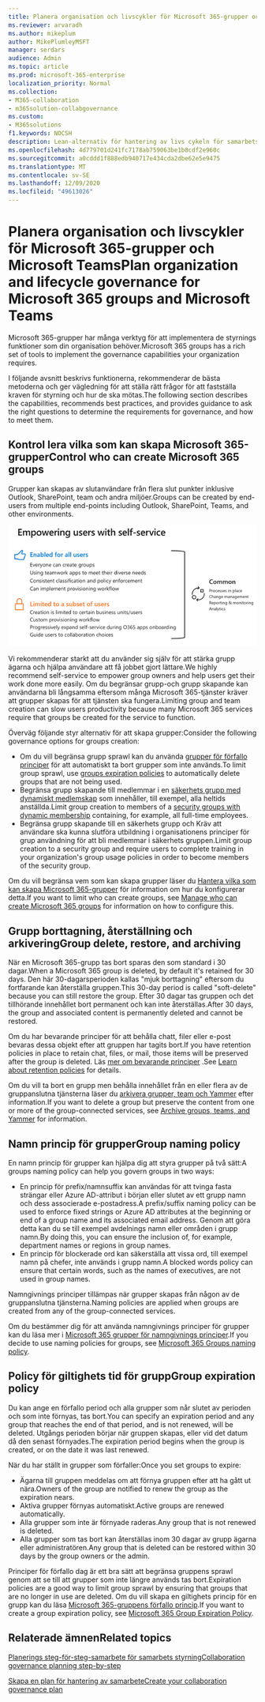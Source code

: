 ```yaml
---
title: Planera organisation och livscykler för Microsoft 365-grupper och Microsoft Teams
ms.reviewer: arvaradh
ms.author: mikeplum
author: MikePlumleyMSFT
manager: serdars
audience: Admin
ms.topic: article
ms.prod: microsoft-365-enterprise
localization_priority: Normal
ms.collection:
- M365-collaboration
- m365solution-collabgovernance
ms.custom:
- M365solutions
f1.keywords: NOCSH
description: Lean-alternativ för hantering av livs cykeln för samarbets verktyg i Microsoft 365
ms.openlocfilehash: 4d779701d241fc7178ab759063be1b8cdf2e960c
ms.sourcegitcommit: a0cddd1f888edb940717e434cda2dbe62e5e9475
ms.translationtype: MT
ms.contentlocale: sv-SE
ms.lasthandoff: 12/09/2020
ms.locfileid: "49613026"
---
```

# <a name="plan-organization-and-lifecycle-governance-for-microsoft-365-groups-and-microsoft-teams"></a><span data-ttu-id="01502-103">Planera organisation och livscykler för Microsoft 365-grupper och Microsoft Teams</span><span class="sxs-lookup"><span data-stu-id="01502-103">Plan organization and lifecycle governance for Microsoft 365 groups and Microsoft Teams</span></span>

<span data-ttu-id="01502-104">Microsoft 365-grupper har många verktyg för att implementera de styrnings funktioner som din organisation behöver.</span><span class="sxs-lookup"><span data-stu-id="01502-104">Microsoft 365 groups has a rich set of tools to implement the governance capabilities your organization requires.</span></span> 

<span data-ttu-id="01502-105">I följande avsnitt beskrivs funktionerna, rekommenderar de bästa metoderna och ger vägledning för att ställa rätt frågor för att fastställa kraven för styrning och hur de ska mötas.</span><span class="sxs-lookup"><span data-stu-id="01502-105">The following section describes the capabilities, recommends best practices, and provides guidance to ask the right questions to determine the requirements for governance, and how to meet them.</span></span>

## <a name="control-who-can-create-microsoft-365-groups"></a><span data-ttu-id="01502-106">Kontrol lera vilka som kan skapa Microsoft 365-grupper</span><span class="sxs-lookup"><span data-stu-id="01502-106">Control who can create Microsoft 365 groups</span></span>

<span data-ttu-id="01502-107">Grupper kan skapas av slutanvändare från flera slut punkter inklusive Outlook, SharePoint, team och andra miljöer.</span><span class="sxs-lookup"><span data-stu-id="01502-107">Groups can be created by end-users from multiple end-points including Outlook, SharePoint, Teams, and other environments.</span></span>

![bild DESC](../media/04.png)

<span data-ttu-id="01502-109">Vi rekommenderar starkt att du använder sig själv för att stärka grupp ägarna och hjälpa användare att få jobbet gjort lättare.</span><span class="sxs-lookup"><span data-stu-id="01502-109">We highly recommend self-service to empower group owners and help users get their work done more easily.</span></span> <span data-ttu-id="01502-110">Om du begränsar grupp-och grupp skapande kan användarna bli långsamma eftersom många Microsoft 365-tjänster kräver att grupper skapas för att tjänsten ska fungera.</span><span class="sxs-lookup"><span data-stu-id="01502-110">Limiting group and team creation can slow users productivity because many Microsoft 365 services require that groups be created for the service to function.</span></span>

<span data-ttu-id="01502-111">Överväg följande styr alternativ för att skapa grupper:</span><span class="sxs-lookup"><span data-stu-id="01502-111">Consider the following governance options for groups creation:</span></span>

- <span data-ttu-id="01502-112">Om du vill begränsa grupp sprawl kan du använda [grupper för förfallo principer](microsoft-365-groups-expiration-policy.md) för att automatiskt ta bort grupper som inte används.</span><span class="sxs-lookup"><span data-stu-id="01502-112">To limit group sprawl, use [groups expiration policies](microsoft-365-groups-expiration-policy.md) to automatically delete groups that are not being used.</span></span>
- <span data-ttu-id="01502-113">Begränsa grupp skapande till medlemmar i en [säkerhets grupp med dynamiskt medlemskap](https://docs.microsoft.com/azure/active-directory/users-groups-roles/groups-create-rule) som innehåller, till exempel, alla heltids anställda.</span><span class="sxs-lookup"><span data-stu-id="01502-113">Limit group creation to members of a [security groups with dynamic membership](https://docs.microsoft.com/azure/active-directory/users-groups-roles/groups-create-rule) containing, for example, all full-time employees.</span></span>
- <span data-ttu-id="01502-114">Begränsa grupp skapande till en säkerhets grupp och Kräv att användare ska kunna slutföra utbildning i organisationens principer för grup användning för att bli medlemmar i säkerhets gruppen.</span><span class="sxs-lookup"><span data-stu-id="01502-114">Limit group creation to a security group and require users to complete training in your organization's group usage policies in order to become members of the security group.</span></span>

<span data-ttu-id="01502-115">Om du vill begränsa vem som kan skapa grupper läser du [Hantera vilka som kan skapa Microsoft 365-grupper](manage-creation-of-groups.md) för information om hur du konfigurerar detta.</span><span class="sxs-lookup"><span data-stu-id="01502-115">If you want to limit who can create groups, see [Manage who can create Microsoft 365 groups](manage-creation-of-groups.md) for information on how to configure this.</span></span>

## <a name="group-delete-restore-and-archiving"></a><span data-ttu-id="01502-116">Grupp borttagning, återställning och arkivering</span><span class="sxs-lookup"><span data-stu-id="01502-116">Group delete, restore, and archiving</span></span>

<span data-ttu-id="01502-117">När en Microsoft 365-grupp tas bort sparas den som standard i 30 dagar.</span><span class="sxs-lookup"><span data-stu-id="01502-117">When a Microsoft 365 group is deleted, by default it's retained for 30 days.</span></span> <span data-ttu-id="01502-118">Den här 30-dagarsperioden kallas "mjuk borttagning" eftersom du fortfarande kan återställa gruppen.</span><span class="sxs-lookup"><span data-stu-id="01502-118">This 30-day period is called "soft-delete" because you can still restore the group.</span></span> <span data-ttu-id="01502-119">Efter 30 dagar tas gruppen och det tillhörande innehållet bort permanent och kan inte återställas.</span><span class="sxs-lookup"><span data-stu-id="01502-119">After 30 days, the group and associated content is permanently deleted and cannot be restored.</span></span>

<span data-ttu-id="01502-120">Om du har bevarande principer för att behålla chatt, filer eller e-post bevaras dessa objekt efter att gruppen har tagits bort.</span><span class="sxs-lookup"><span data-stu-id="01502-120">If you have retention policies in place to retain chat, files, or mail, those items will be preserved after the group is deleted.</span></span> <span data-ttu-id="01502-121">Läs [mer om bevarande principer](https://docs.microsoft.com/microsoft-365/compliance/retention-policies) .</span><span class="sxs-lookup"><span data-stu-id="01502-121">See [Learn about retention policies](https://docs.microsoft.com/microsoft-365/compliance/retention-policies) for details.</span></span>

<span data-ttu-id="01502-122">Om du vill ta bort en grupp men behålla innehållet från en eller flera av de gruppanslutna tjänsterna läser du [arkivera grupper, team och Yammer](end-life-cycle-groups-teams-sites-yammer.md) efter information.</span><span class="sxs-lookup"><span data-stu-id="01502-122">If you want to delete a group but preserve the content from one or more of the group-connected services, see [Archive groups, teams, and Yammer](end-life-cycle-groups-teams-sites-yammer.md) for information.</span></span>

## <a name="group-naming-policy"></a><span data-ttu-id="01502-123">Namn princip för grupper</span><span class="sxs-lookup"><span data-stu-id="01502-123">Group naming policy</span></span>

<span data-ttu-id="01502-124">En namn princip för grupper kan hjälpa dig att styra grupper på två sätt:</span><span class="sxs-lookup"><span data-stu-id="01502-124">A groups naming policy can help you govern groups in two ways:</span></span>

- <span data-ttu-id="01502-125">En princip för prefix/namnsuffix kan användas för att tvinga fasta strängar eller Azure AD-attribut i början eller slutet av ett grupp namn och dess associerade e-postadress.</span><span class="sxs-lookup"><span data-stu-id="01502-125">A prefix/suffix naming policy can be used to enforce fixed strings or Azure AD attributes at the beginning or end of a group name and its associated email address.</span></span> <span data-ttu-id="01502-126">Genom att göra detta kan du se till exempel avdelnings namn eller områden i grupp namn.</span><span class="sxs-lookup"><span data-stu-id="01502-126">By doing this, you can ensure the inclusion of, for example, department names or regions in group names.</span></span>
- <span data-ttu-id="01502-127">En princip för blockerade ord kan säkerställa att vissa ord, till exempel namn på chefer, inte används i grupp namn.</span><span class="sxs-lookup"><span data-stu-id="01502-127">A blocked words policy can ensure that certain words, such as the names of executives, are not used in group names.</span></span>

<span data-ttu-id="01502-128">Namngivnings principer tillämpas när grupper skapas från någon av de gruppanslutna tjänsterna.</span><span class="sxs-lookup"><span data-stu-id="01502-128">Naming policies are applied when groups are created from any of the group-connected services.</span></span>

<span data-ttu-id="01502-129">Om du bestämmer dig för att använda namngivnings principer för grupper kan du läsa mer i [Microsoft 365 grupper för namngivnings principer](groups-naming-policy.md).</span><span class="sxs-lookup"><span data-stu-id="01502-129">If you decide to use naming policies for groups, see [Microsoft 365 Groups naming policy](groups-naming-policy.md).</span></span>

## <a name="group-expiration-policy"></a><span data-ttu-id="01502-130">Policy för giltighets tid för grupp</span><span class="sxs-lookup"><span data-stu-id="01502-130">Group expiration policy</span></span>

<span data-ttu-id="01502-131">Du kan ange en förfallo period och alla grupper som når slutet av perioden och som inte förnyas, tas bort.</span><span class="sxs-lookup"><span data-stu-id="01502-131">You can specify an expiration period and any group that reaches the end of that period, and is not renewed, will be deleted.</span></span> <span data-ttu-id="01502-132">Utgångs perioden börjar när gruppen skapas, eller vid det datum då den senast förnyades.</span><span class="sxs-lookup"><span data-stu-id="01502-132">The expiration period begins when the group is created, or on the date it was last renewed.</span></span>

<span data-ttu-id="01502-133">När du har ställt in grupper som förfaller:</span><span class="sxs-lookup"><span data-stu-id="01502-133">Once you set groups to expire:</span></span>
- <span data-ttu-id="01502-134">Ägarna till gruppen meddelas om att förnya gruppen efter att ha gått ut nära.</span><span class="sxs-lookup"><span data-stu-id="01502-134">Owners of the group are notified to renew the group as the expiration nears.</span></span>
- <span data-ttu-id="01502-135">Aktiva grupper förnyas automatiskt.</span><span class="sxs-lookup"><span data-stu-id="01502-135">Active groups are renewed automatically.</span></span>
- <span data-ttu-id="01502-136">Alla grupper som inte är förnyade raderas.</span><span class="sxs-lookup"><span data-stu-id="01502-136">Any group that is not renewed is deleted.</span></span>
- <span data-ttu-id="01502-137">Alla grupper som tas bort kan återställas inom 30 dagar av grupp ägarna eller administratören.</span><span class="sxs-lookup"><span data-stu-id="01502-137">Any group that is deleted can be restored within 30 days by the group owners or the admin.</span></span>

<span data-ttu-id="01502-138">Principer för förfallo dag är ett bra sätt att begränsa gruppens sprawl genom att se till att grupper som inte längre används tas bort.</span><span class="sxs-lookup"><span data-stu-id="01502-138">Expiration policies are a good way to limit group sprawl by ensuring that groups that are no longer in use are deleted.</span></span> <span data-ttu-id="01502-139">Om du vill skapa en giltighets princip för en grupp kan du läsa [Microsoft 365-gruppens förfallo princip](microsoft-365-groups-expiration-policy.md).</span><span class="sxs-lookup"><span data-stu-id="01502-139">If you want to create a group expiration policy, see [Microsoft 365 Group Expiration Policy](microsoft-365-groups-expiration-policy.md).</span></span>

## <a name="related-topics"></a><span data-ttu-id="01502-140">Relaterade ämnen</span><span class="sxs-lookup"><span data-stu-id="01502-140">Related topics</span></span>

[<span data-ttu-id="01502-141">Planerings steg-för-steg-samarbete för samarbets styrning</span><span class="sxs-lookup"><span data-stu-id="01502-141">Collaboration governance planning step-by-step</span></span>](collaboration-governance-overview.md#collaboration-governance-planning-step-by-step)

[<span data-ttu-id="01502-142">Skapa en plan för hantering av samarbete</span><span class="sxs-lookup"><span data-stu-id="01502-142">Create your collaboration governance plan</span></span>](collaboration-governance-first.md)
